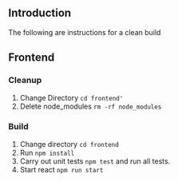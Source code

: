 
## Introduction

The following are instructions for a clean build

## Frontend

### Cleanup

1. Change Directory `cd frontend'`
1. Delete node_modules `rm -rf node_modules`

### Build

1. Change directory `cd frontend`
1. Run `npm install`
1. Carry out unit tests `npm test` and run all tests.
1. Start react `npm run start`

